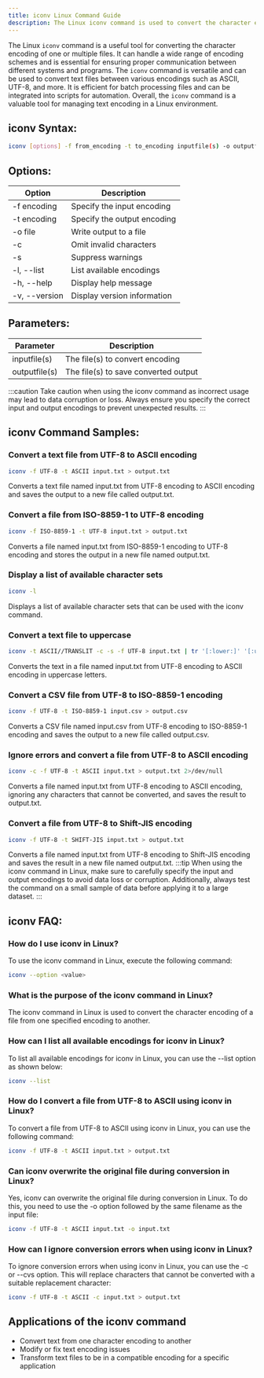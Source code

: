 ```yaml
---
title: iconv Linux Command Guide
description: The Linux iconv command is used to convert the character encoding of a file or multiple files. It is a powerful tool for handling different text encoding schemes efficiently.
---
```


The Linux `iconv` command is a useful tool for converting the character encoding of one or multiple files. It can handle a wide range of encoding schemes and is essential for ensuring proper communication between different systems and programs. The `iconv` command is versatile and can be used to convert text files between various encodings such as ASCII, UTF-8, and more. It is efficient for batch processing files and can be integrated into scripts for automation. Overall, the `iconv` command is a valuable tool for managing text encoding in a Linux environment.
## iconv Syntax:
```bash
iconv [options] -f from_encoding -t to_encoding inputfile(s) -o outputfile(s)
```
## Options:
| Option        | Description                           |
|---------------|---------------------------------------|
| -f encoding   | Specify the input encoding            |
| -t encoding   | Specify the output encoding           |
| -o file       | Write output to a file                |
| -c            | Omit invalid characters               |
| -s            | Suppress warnings                     |
| -l, --list    | List available encodings              |
| -h, --help    | Display help message                  |
| -v, --version | Display version information           |

## Parameters:
| Parameter      | Description                           |
|----------------|---------------------------------------|
| inputfile(s)   | The file(s) to convert encoding       |
| outputfile(s)  | The file(s) to save converted output   |

:::caution
Take caution when using the iconv command as incorrect usage may lead to data corruption or loss. Always ensure you specify the correct input and output encodings to prevent unexpected results.
:::
## iconv Command Samples:
### Convert a text file from UTF-8 to ASCII encoding
```bash
iconv -f UTF-8 -t ASCII input.txt > output.txt
```
Converts a text file named input.txt from UTF-8 encoding to ASCII encoding and saves the output to a new file called output.txt.

### Convert a file from ISO-8859-1 to UTF-8 encoding
```bash
iconv -f ISO-8859-1 -t UTF-8 input.txt > output.txt
```
Converts a file named input.txt from ISO-8859-1 encoding to UTF-8 encoding and stores the output in a new file named output.txt.

### Display a list of available character sets
```bash
iconv -l
```
Displays a list of available character sets that can be used with the iconv command.

### Convert a text file to uppercase
```bash
iconv -t ASCII//TRANSLIT -c -s -f UTF-8 input.txt | tr '[:lower:]' '[:upper:]'
```
Converts the text in a file named input.txt from UTF-8 encoding to ASCII encoding in uppercase letters.

### Convert a CSV file from UTF-8 to ISO-8859-1 encoding
```bash
iconv -f UTF-8 -t ISO-8859-1 input.csv > output.csv
```
Converts a CSV file named input.csv from UTF-8 encoding to ISO-8859-1 encoding and saves the output to a new file called output.csv.

### Ignore errors and convert a file from UTF-8 to ASCII encoding
```bash
iconv -c -f UTF-8 -t ASCII input.txt > output.txt 2>/dev/null
```
Converts a file named input.txt from UTF-8 encoding to ASCII encoding, ignoring any characters that cannot be converted, and saves the result to output.txt.

### Convert a file from UTF-8 to Shift-JIS encoding
```bash
iconv -f UTF-8 -t SHIFT-JIS input.txt > output.txt
```
Converts a file named input.txt from UTF-8 encoding to Shift-JIS encoding and saves the result in a new file named output.txt.
:::tip
When using the iconv command in Linux, make sure to carefully specify the input and output encodings to avoid data loss or corruption. Additionally, always test the command on a small sample of data before applying it to a large dataset.
:::

## iconv FAQ:
### How do I use iconv in Linux?
To use the iconv command in Linux, execute the following command:
```bash
iconv --option <value>
```

### What is the purpose of the iconv command in Linux?
The iconv command in Linux is used to convert the character encoding of a file from one specified encoding to another.

### How can I list all available encodings for iconv in Linux?
To list all available encodings for iconv in Linux, you can use the --list option as shown below:
```bash
iconv --list
```

### How do I convert a file from UTF-8 to ASCII using iconv in Linux?
To convert a file from UTF-8 to ASCII using iconv in Linux, you can use the following command:
```bash
iconv -f UTF-8 -t ASCII input.txt > output.txt
```

### Can iconv overwrite the original file during conversion in Linux?
Yes, iconv can overwrite the original file during conversion in Linux. To do this, you need to use the -o option followed by the same filename as the input file:
```bash
iconv -f UTF-8 -t ASCII input.txt -o input.txt
```

### How can I ignore conversion errors when using iconv in Linux?
To ignore conversion errors when using iconv in Linux, you can use the -c or --cvs option. This will replace characters that cannot be converted with a suitable replacement character:
```bash
iconv -f UTF-8 -t ASCII -c input.txt > output.txt
```
## Applications of the iconv command

- Convert text from one character encoding to another
- Modify or fix text encoding issues
- Transform text files to be in a compatible encoding for a specific application